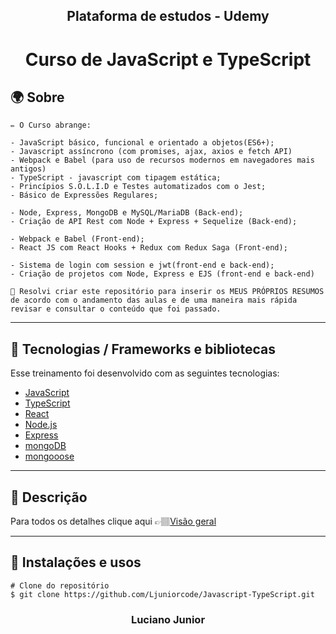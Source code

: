 
  
<h2 align="center">Plataforma de estudos - Udemy</h2>

<h1 align="center">
  Curso de JavaScript e TypeScript
</h1>


## 🌍 Sobre
```
✏ O Curso abrange: 

- JavaScript básico, funcional e orientado a objetos(ES6+);
- Javascript assíncrono (com promises, ajax, axios e fetch API)
- Webpack e Babel (para uso de recursos modernos em navegadores mais antigos)
- TypeScript - javascript com tipagem estática;
- Princípios S.O.L.I.D e Testes automatizados com o Jest;
- Básico de Expressões Regulares;

- Node, Express, MongoDB e MySQL/MariaDB (Back-end);
- Criação de API Rest com Node + Express + Sequelize (Back-end);

- Webpack e Babel (Front-end);
- React JS com React Hooks + Redux com Redux Saga (Front-end);

- Sistema de login com session e jwt(front-end e back-end);
- Criação de projetos com Node, Express e EJS (front-end e back-end)

👀 Resolvi criar este repositório para inserir os MEUS PRÓPRIOS RESUMOS de acordo com o andamento das aulas e de uma maneira mais rápida revisar e consultar o conteúdo que foi passado.
```
---

## 🚀 Tecnologias / Frameworks e bibliotecas

Esse treinamento foi desenvolvido com as seguintes tecnologias:
- [JavaScript](https://developer.mozilla.org/pt-BR/docs/Web/JavaScript)
- [TypeScript](https://www.typescriptlang.org/)
- [React](https://reactjs.org)
- [Node.js](https://nodejs.org/en/)
- [Express](https://expressjs.com/pt-br/)
- [mongoDB](https://expressjs.com/pt-br/)
- [mongooose](https://mongoosejs.com/)

---
## 🏸 Descrição


Para todos os detalhes clique aqui 👉🏽[Visão geral](https://www.udemy.com/course/curso-de-javascript-moderno-do-basico-ao-avancado/)


---

## 🙅 Instalações e usos


```
# Clone do repositório
$ git clone https://github.com/Ljuniorcode/Javascript-TypeScript.git
```
<h3 align="center">
   Luciano Junior
</h3>


